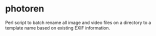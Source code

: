 # photoren
Perl script to batch rename all image and video files on a directory to a template name based on existing EXIF information. 

